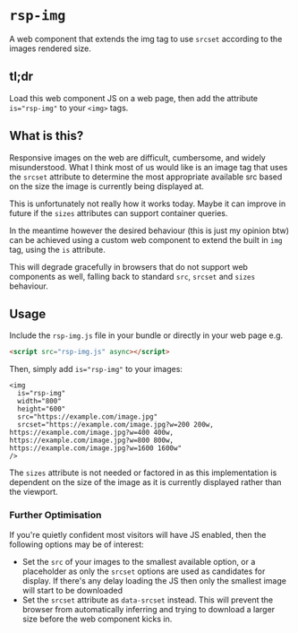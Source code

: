 # `rsp-img`

A web component that extends the img tag to use `srcset` according to the images rendered size.

## tl;dr

Load this web component JS on a web page, then add the attribute `is="rsp-img"` to your `<img>` tags.

## What is this?

Responsive images on the web are difficult, cumbersome, and widely misunderstood. What I think most of us would like is an image tag that uses the `srcset` attribute to determine the most appropriate available src based on the size the image is currently being displayed at.

This is unfortunately not really how it works today. Maybe it can improve in future if the `sizes` attributes can support container queries.

In the meantime however the desired behaviour (this is just my opinion btw) can be achieved using a custom web component to extend the built in `img` tag, using the `is` attribute.

This will degrade gracefully in browsers that do not support web components as well, falling back to standard `src`, `srcset` and `sizes` behaviour.

## Usage

Include the `rsp-img.js` file in your bundle or directly in your web page e.g.

```html
<script src="rsp-img.js" async></script>
```

Then, simply add `is="rsp-img"` to your images:

```
<img
  is="rsp-img"
  width="800"
  height="600"
  src="https://example.com/image.jpg"
  srcset="https://example.com/image.jpg?w=200 200w, https://example.com/image.jpg?w=400 400w, https://example.com/image.jpg?w=800 800w, https://example.com/image.jpg?w=1600 1600w"
/>
```

The `sizes` attribute is not needed or factored in as this implementation is dependent on the size of the image as it is currently displayed rather than the viewport.

### Further Optimisation

If you're quietly confident most visitors will have JS enabled, then the following options may be of interest:

- Set the `src` of your images to the smallest available option, or a placeholder as only the `srcset` options are used as candidates for display. If there's any delay loading the JS then only the smallest image will start to be downloaded
- Set the `srcset` attribute as `data-srcset` instead. This will prevent the browser from automatically inferring and trying to download a larger size before the web component kicks in.
